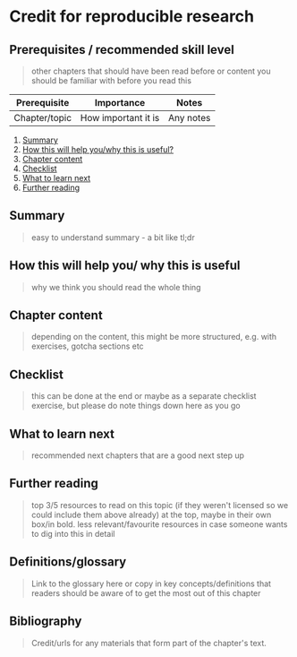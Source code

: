 # Credit for reproducible research

## Prerequisites / recommended skill level
> other chapters that should have been read before or content you should be familiar with before you read this

| Prerequisite | Importance | Notes |
| -------------|----------|------|
| Chapter/topic | How important it is | Any notes |

1. [Summary](#summary)
2. [How this will help you/why this is useful?](#how-this-will-help-you-why-this-is-useful)
3. [Chapter content](#chapter-content)
4. [Checklist](#checklist)
5. [What to learn next](#what-to-learn-next)
6. [Further reading](#further-reading)

## Summary
> easy to understand summary - a bit like tl;dr

## How this will help you/ why this is useful
> why we think you should read the whole thing

## Chapter content
> depending on the content, this might be more structured, e.g. with exercises, gotcha sections etc

## Checklist
> this can be done at the end or maybe as a separate checklist exercise, but please do note things down here as you go

## What to learn next
> recommended next chapters that are a good next step up

## Further reading
> top 3/5 resources to read on this topic (if they weren't licensed so we could include them above already) at the top, maybe in their own box/in bold.
> less relevant/favourite resources in case someone wants to dig into this in detail

## Definitions/glossary
> Link to the glossary here or copy in key concepts/definitions that readers should be aware of to get the most out of this chapter

## Bibliography
> Credit/urls for any materials that form part of the chapter's text.
